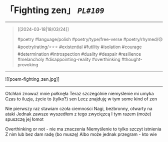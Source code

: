 # 「Fighting zen」 *`PL#109`*

---

> [[2024-03-18|18/03/24]]
> 
> #poetry 
> #language/polish 
> #poetry/type/free-verse 
> #poetry/rhymed/🟡 
> #poetry/rating/⭐⭐⭐ 
> #existential #futility #isolation #courage #determination #introspection #duality #despair #resilience #melancholy #disappointing-reality #overthinking #thought-provoking 

---

![[poem-fighting_zen.jpg]]

---

Otchłań znowuż mnie połknęła
Teraz szczególnie niemyślenie mi umyka
Czas to iluzja, życie to (tylko?) sen
Lecz znajduję w tym some kind of zen

Nie pierwszy raz stawiam czoła ciemności
Nagi, bezbronny, otwarty na ataki
Jednak zawsze wyszedłem z tego zwycięzcą
I tym razem (może) spuszczę jej łomot

Overthinking or not - nie ma znaczenia
Niemyślenie to tylko szczyt istnienia
Z nim lub bez dam radę (bo muszę)
Albo może jednak przegram - kto wie